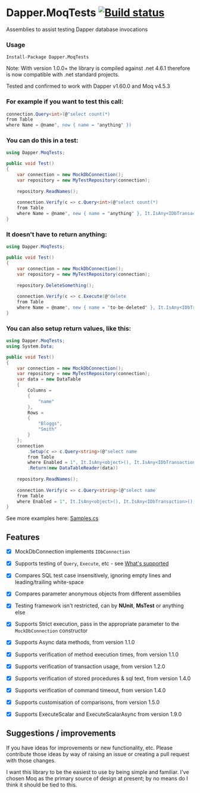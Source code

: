 # Dapper.MoqTests [![Build status](https://ci.appveyor.com/api/projects/status/rgufiqwhiliw83d6/branch/master?svg=true)](https://ci.appveyor.com/project/laingsimon/dapper-moqtests/branch/master)
Assemblies to assist testing Dapper database invocations

### Usage
```
Install-Package Dapper.MoqTests
```
Note: With version 1.0.0+ the library is compiled against .net 4.6.1 therefore is now compatible with .net standard projects.

Tested and confirmed to work with Dapper v1.60.0 and Moq v4.5.3

### For example if you want to test this call:
```csharp
connection.Query<int>(@"select count(*)
from Table
where Name = @name", new { name = "anything" })
```
### You can do this in a test:
```csharp
using Dapper.MoqTests;

public void Test()
{
	var connection = new MockDbConnection();
	var repository = new MyTestRepository(connection);
	
	repository.ReadNames();
	
	connection.Verify(c => c.Query<int>(@"select count(*)
	from Table
	where Name = @name", new { name = "anything" }, It.IsAny<IDbTransaction>(), true, null, null));
}
```
### It doesn't have to return anything:
```csharp
using Dapper.MoqTests;

public void Test()
{
	var connection = new MockDbConnection();
	var repository = new MyTestRepository(connection);
	
	repository.DeleteSomething();
	
	connection.Verify(c => c.Execute(@"delete 
	from Table 
	where Name = @name", new { name = "to-be-deleted" }, It.IsAny<IDbTransaction>(), true, null, null));
}
```
### You can also setup return values, like this:
```csharp
using Dapper.MoqTests;
using System.Data;

public void Test()
{
	var connection = new MockDbConnection();
	var repository = new MyTestRepository(connection);
	var data = new DataTable
	{
		Columns = 
		{
			"name"
		},
		Rows = 
		{
			"Bloggs",
			"Smith"
		}
	};
	connection
		.Setup(c => c.Query<string>(@"select name 
		from Table
		where Enabled = 1", It.IsAny<object>(), It.IsAny<IDbTransaction>(), true, null, null))
		.Return(new DataTableReader(data))
	
	repository.ReadNames();
	
	connection.Verify(c => c.Query<string>(@"select name
	from Table
	where Enabled = 1", It.IsAny<object>(), It.IsAny<IDbTransaction>(), true, null, null));
}
```

See more examples here: [Samples.cs](https://github.com/laingsimon/Dapper.MoqTests/blob/master/Dapper.MoqTests.Samples/Samples.cs)

## Features
* [x] MockDbConnection implements `IDbConnection`
* [x] Supports testing of `Query`, `Execute`, etc - see [What's supported](https://github.com/laingsimon/Dapper.MoqTests/wiki/What's-supported)
* [x] Compares SQL test case insensitively, ignoring empty lines and leading/trailing white-space
* [x] Compares parameter anonymous objects from different assemblies
* [x] Testing framework isn't restricted, can by **NUnit**, **MsTest** or anything else
* [x] Supports Strict execution, pass in the appropriate parameter to the `MockDbConnection` constructor
* [x] Supports Async data methods, from version 1.1.0
* [x] Supports verification of method execution times, from version 1.1.0
* [x] Supports verification of transaction usage, from version 1.2.0
* [x] Supports verification of stored procedures & sql text, from version 1.4.0
* [x] Supports verification of command timeout, from version 1.4.0
* [x] Supports customisation of comparisons, from version 1.5.0
* [x] Supports ExecuteScalar and ExecuteScalarAsync from version 1.9.0



## Suggestions / improvements
If you have ideas for improvements or new functionality, etc. Please contribute those ideas by way of raising an issue or creating a pull request with those changes.

I want this library to be the easiest to use by being simple and familiar. I've chosen Moq as the primary source of design at present; by no means do I think it should be tied to this.
